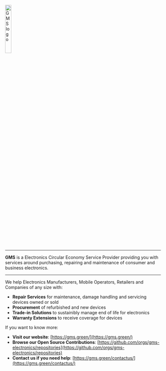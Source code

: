 
<br/>
<img width="20%" src="https://github.com/user-attachments/assets/4a937cf8-3288-4bf0-a4f4-fe079ad0fd6b" alt="GMS logo">


---

**GMS** is a Electronics Circular Economy Service Provider providing you with services around purchasing, repairing and maintenance of consumer and business electronics. 

---

We help Electronics Manufacturers, Mobile Operators, Retailers and Companies of any size with:
- **Repair Services** for maintenance, damage handling and servicing devices owned or sold 
- **Procurement** of refurbished and new devices
- **Trade-in Solutions** to sustainibly manage end of life for electronics
- **Warranty Extensions** to receive coverage for devices 

If you want to know more:
- **Visit our website**: [https://gms.green/](https://gms.green/)
- **Browse our Open Source Contributions**: [https://github.com/orgs/gms-electronics/repositories](https://github.com/orgs/gms-electronics/repositories)
- **Contact us if you need help**: [https://gms.green/contactus/](https://gms.green/contactus/)

